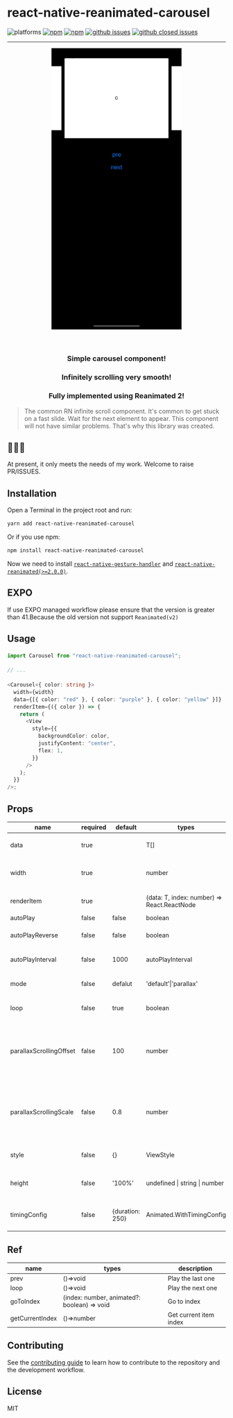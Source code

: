 # react-native-reanimated-carousel

![platforms](https://img.shields.io/badge/platforms-Android%20%7C%20iOS-brightgreen.svg?style=flat-square&colorB=191A17)
[![npm](https://img.shields.io/npm/v/react-native-reanimated-carousel.svg?style=flat-square)](https://www.npmjs.com/package/react-native-reanimated-carousel)
[![npm](https://img.shields.io/npm/dm/react-native-reanimated-carousel.svg?style=flat-square&colorB=007ec6)](https://www.npmjs.com/package/react-native-reanimated-carousel)
[![github issues](https://img.shields.io/github/issues/zwh1666258377/react-native-reanimated-carousel.svg?style=flat-square)](https://github.com/zwh1666258377/react-native-reanimated-carousel/issues)
[![github closed issues](https://img.shields.io/github/issues-closed/zwh1666258377/react-native-reanimated-carousel.svg?style=flat-square&colorB=44cc11)](https://github.com/zwh1666258377/react-native-reanimated-carousel/issues?q=is%3Aissue+is%3Aclosed)

-----

<p align="center">
  <img width="300" src="./assets/example-01.gif">
</p>

<br/>

<h3 align="center">Simple carousel component!</h3>
<h3 align="center">Infinitely scrolling very smooth!</h3>
<h3 align="center">Fully implemented using Reanimated 2!</h3>

> The common RN infinite scroll component. It's common to get stuck on a fast slide. Wait for the next element to appear. This component will not have similar problems. That's why this library was created.

## 🎉🎉🎉

At present, it only meets the needs of my work. Welcome to raise PR/ISSUES.

## Installation

Open a Terminal in the project root and run:

```sh
yarn add react-native-reanimated-carousel
```

Or if you use npm:

```sh
npm install react-native-reanimated-carousel
```

Now we need to install [`react-native-gesture-handler`](https://github.com/kmagiera/react-native-gesture-handler) and [`react-native-reanimated(>=2.0.0)`](https://github.com/kmagiera/react-native-reanimated).

## EXPO
If use EXPO managed workflow please ensure that the version is greater than  41.Because the old version not support `Reanimated(v2)`

## Usage

```typescript
import Carousel from "react-native-reanimated-carousel";

// ...

<Carousel<{ color: string }>
  width={width}
  data={[{ color: "red" }, { color: "purple" }, { color: "yellow" }]}
  renderItem={({ color }) => {
    return (
      <View
        style={{
          backgroundColor: color,
          justifyContent: "center",
          flex: 1,
        }}
      />
    );
  }}
/>;
```

## Props

| name                    | required | default         | types                                       | description                                                                    |
| ----------------------- | -------- | --------------- | ------------------------------------------- | ------------------------------------------------------------------------------ |
| data                    | true     |                 | T[]                                         | Carousel items data set                                                        |
| width                   | true     |                 | number                                      | Specified carousel container width                                             |
| renderItem              | true     |                 | (data: T, index: number) => React.ReactNode | Render carousel item                                                           |
| autoPlay                | false    | false           | boolean                                     | Auto play                                                                      |
| autoPlayReverse         | false    | false           | boolean                                     | Auto play reverse playback                                                     |
| autoPlayInterval        | false    | 1000            | autoPlayInterval                            | Auto play playback interval                                                    |
| mode                    | false    | defalut         | 'default'\|'parallax'                       | Carousel Animated transitions                                                  |
| loop                    | false    | true            | boolean                                     | Carousel loop playback                                                         |
| parallaxScrollingOffset | false    | 100             | number                                      | When use 'default' Layout props,this prop can be control prev/next item offset |
| parallaxScrollingScale  | false    | 0.8             | number                                      | When use 'default' Layout props,this prop can be control prev/next item scale  |
| style                   | false    | {}              | ViewStyle                                   | Carousel container style                                                       |
| height                  | false    | '100%'          | undefined \| string \| number               | Specified carousel container height                                            |
| timingConfig            | false    | {duration: 250} | Animated.WithTimingConfig                   | Timing config of translation animated                                          |

## Ref

| name            | types      | description            |
| --------------- | ---------- | ---------------------- |
| prev            | ()=>void   | Play the last one      |
| loop            | ()=>void   | Play the next one      |
| goToIndex | (index: number, animated?: boolean) => void | Go to index |
| getCurrentIndex | ()=>number | Get current item index |

## Contributing

See the [contributing guide](CONTRIBUTING.md) to learn how to contribute to the repository and the development workflow.

## License

MIT
